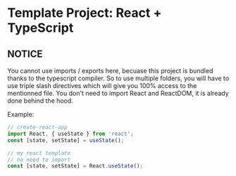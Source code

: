 # Template Project: React + TypeScript

## NOTICE

You cannot use imports / exports here, becuase this project is bundled thanks to the typescript compiler. So to use multiple folders, you will have to use triple slash directives which will give you 100% access to the mentionned file. You don't need to import React and ReactDOM, it is already done behind the hood. 

Example:
```js
// create-react-app
import React, { useState } from 'react';
const [state, setState] = useState();

// my react template
// no need to import
const [state, setState] = React.useState();
```
